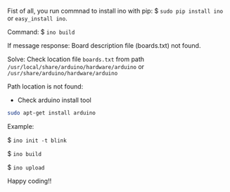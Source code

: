 Fist of all, you run commnad to install ino with pip: $ `sudo pip install ino` or `easy_install ino`.

Command: $ `ino build`

If message response: Board description file (boards.txt) not found.

Solve: Check location file `boards.txt` from path `/usr/local/share/arduino/hardware/arduino`
or `/usr/share/arduino/hardware/arduino`

Path location is not found:
+ Check arduino install tool

```bash
sudo apt-get install arduino
```

Example:

$ `ino init -t blink`

$ `ino build`

$ `ino upload` 


Happy coding!!
